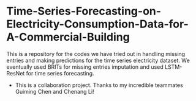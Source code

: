 # Time-Series-Forecasting-on-Electricity-Consumption-Data-for-A-Commercial-Building 

This is a repository for the codes we have tried out in handling missing entries and making predictions for the time series electricity dataset. We eventually used BRITs for missing entries imputation and used LSTM-ResNet for time series forecasting. 


* This is a collaboration project. Thanks to my incredible teammates Guiming Chen and Chenang Li! 

